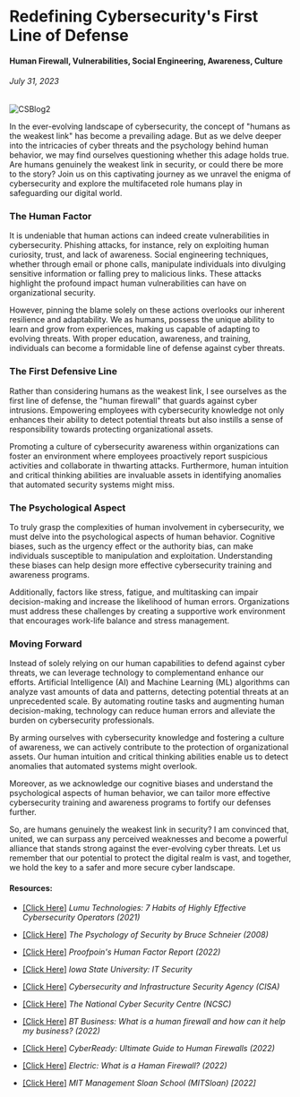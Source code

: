 # Redefining Cybersecurity's First Line of Defense
#### Human Firewall, Vulnerabilities, Social Engineering, Awareness, Culture
###### *July 31, 2023*

![CSBlog2](https://github.com/CJanecka/My-Blog/assets/131223318/aac87ad7-e7c0-41e2-b3ae-9a2fa5ff5a17)

In the ever-evolving landscape of cybersecurity, the concept of "humans as the weakest link" has become a prevailing adage. But as we delve deeper into the intricacies of cyber threats and the psychology 
behind human behavior, we may find ourselves questioning whether this adage holds true. Are humans genuinely the weakest link in security, or could there be more to the story? Join us on this captivating 
journey as we unravel the enigma of cybersecurity and explore the multifaceted role humans play in safeguarding our digital world.

### The Human Factor

It is undeniable that human actions can indeed create vulnerabilities in cybersecurity. Phishing attacks, for instance, rely on exploiting human curiosity, trust, and lack of awareness. Social engineering techniques, whether 
through email or phone calls, manipulate individuals into divulging sensitive information or falling prey to malicious links. These attacks highlight the profound impact human vulnerabilities can have on organizational security.

However, pinning the blame solely on these actions overlooks our inherent resilience and adaptability. We as humans, possess the unique ability to learn and grow from experiences, making us capable of adapting to evolving 
threats. With proper education, awareness, and training, individuals can become a formidable line of defense against cyber threats.

### The First Defensive Line

Rather than considering humans as the weakest link, I see ourselves as the first line of defense, the "human firewall" that guards against cyber intrusions. Empowering employees with cybersecurity knowledge not only enhances 
their ability to detect potential threats but also instills a sense of responsibility towards protecting organizational assets.

Promoting a culture of cybersecurity awareness within organizations can foster an environment where employees proactively report suspicious activities and collaborate in thwarting attacks. Furthermore, human intuition and 
critical thinking abilities are invaluable assets in identifying anomalies that automated security systems might miss.

### The Psychological Aspect

To truly grasp the complexities of human involvement in cybersecurity, we must delve into the psychological aspects of human behavior. Cognitive biases, such as the urgency effect or the authority bias, can make individuals 
susceptible to manipulation and exploitation. Understanding these biases can help design more effective cybersecurity training and awareness programs.

Additionally, factors like stress, fatigue, and multitasking can impair decision-making and increase the likelihood of human errors. Organizations must address these challenges by creating a supportive work environment that 
encourages work-life balance and stress management.

### Moving Forward

Instead of solely relying on our human capabilities to defend against cyber threats, we can leverage technology to complementand enhance our efforts. Artificial Intelligence (AI) and Machine Learning (ML) algorithms can 
analyze vast amounts of data and patterns, detecting potential threats at an unprecedented scale. By automating routine tasks and augmenting human decision-making, technology can reduce human errors and alleviate the 
burden on cybersecurity professionals.

By arming ourselves with cybersecurity knowledge and fostering a culture of awareness, we can actively contribute to the protection of organizational assets. Our human intuition and critical thinking abilities enable us to 
detect anomalies that automated systems might overlook.

Moreover, as we acknowledge our cognitive biases and understand the psychological aspects of human behavior, we can tailor more effective cybersecurity training and awareness programs to fortify our defenses further.

So, are humans genuinely the weakest link in security? I am convinced that, united, we can surpass any perceived weaknesses and become a powerful alliance that stands strong against the ever-evolving cyber threats. Let us 
remember that our potential to protect the digital realm is vast, and together, we hold the key to a safer and more secure cyber landscape.

#### Resources:

- [[Click Here]](https://lumu.io/blog/7-habits-effective-cybersecurity-operators/) *Lumu Technologies: 7 Habits of Highly Effective Cybersecurity Operators (2021)*

- [[Click Here]](https://www.schneier.com/wp-content/uploads/2015/08/paper-psychology-of-security.pdf) *The Psychology of Security by Bruce Schneier (2008)*

- [[Click Here]](https://www.proofpoint.com/us/blog/email-and-cloud-threats/2022-human-factor-report-explores-year-headline-making-attacks) *Proofpoin's Human Factor Report (2022)*

- [[Click Here]](https://security.it.iastate.edu/threats/awareness/sites) *Iowa State University: IT Security*

- [[Click Here]](https://www.cisa.gov/) *Cybersecurity and Infrastructure Security Agency (CISA)*

- [[Click Here]](https://www.ncsc.gov.uk/collection/board-toolkit/developing-a-positive-cyber-security-culture#:~:text=Security%20culture%20refers%20to%20the,and%20leadership%20of%20your%20organisation.) *The National Cyber Security Centre (NCSC)*

- [[Click Here]](https://business.bt.com/why-choose-bt/insights/cyber-security/human-firewall-against-cyberattacks/) *BT Business: What is a human firewall and how can it help my business? (2022)*

- [[Click Here]](https://cybeready.com/ultimate-guide-to-human-firewalls) *CyberReady: Ultimate Guide to Human Firewalls (2022)*

- [[Click Here]](https://www.electric.ai/blog/human-firewall) *Electric: What is a Haman Firewall? (2022)*

- [[Click Here]](https://mitsloan.mit.edu/ideas-made-to-matter/how-to-build-a-culture-cybersecurity) *MIT Management Sloan School (MITSloan) [2022]*

